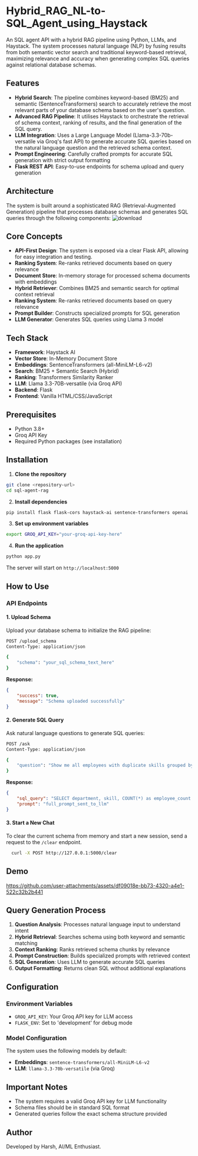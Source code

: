 # Hybrid_RAG_NL-to-SQL_Agent_using_Haystack
An SQL agent API with a hybrid RAG pipeline using Python, LLMs, and Haystack. The system processes natural language (NLP) by fusing results from both semantic vector search and traditional keyword-based retrieval, maximizing relevance and accuracy when generating complex SQL queries against relational database schemas.

## Features

- **Hybrid Search**: The pipeline combines keyword-based (BM25) and semantic (SentenceTransformers) search to accurately retrieve the most relevant parts of your database schema based on the user's question.
- **Advanced RAG Pipeline**: It utilises Haystack to orchestrate the retrieval of schema context, ranking of results, and the final generation of the SQL query.
- **LLM Integration**: Uses a Large Language Model (Llama-3.3-70b-versatile via Groq's fast API) to generate accurate SQL queries based on the natural language question and the retrieved schema context.
- **Prompt Engineering**: Carefully crafted prompts for accurate SQL generation with strict output formatting
- **Flask REST API**: Easy-to-use endpoints for schema upload and query generation

## Architecture

The system is built around a sophisticated RAG (Retrieval-Augmented Generation) pipeline that processes database schemas and generates SQL queries through the following components:
![download](https://github.com/user-attachments/assets/bff1a227-51a4-4d14-8860-eb9a2d3abd0a)

## Core Concepts

-   **API-First Design**: The system is exposed via a clear Flask API, allowing for easy integration and testing.
-   **Ranking System**: Re-ranks retrieved documents based on query relevance
-   **Document Store**: In-memory storage for processed schema documents with embeddings
-   **Hybrid Retriever**: Combines BM25 and semantic search for optimal context retrieval
-   **Ranking System**: Re-ranks retrieved documents based on query relevance
-   **Prompt Builder**: Constructs specialized prompts for SQL generation
-   **LLM Generator**: Generates SQL queries using Llama 3 model


## Tech Stack

- **Framework**: Haystack AI
- **Vector Store**: In-Memory Document Store
- **Embeddings**: SentenceTransformers (all-MiniLM-L6-v2)
- **Search**: BM25 + Semantic Search (Hybrid)
- **Ranking**: Transformers Similarity Ranker
- **LLM**: Llama 3.3-70B-versatile (via Groq API)
- **Backend**: Flask 
- **Frontend**: Vanilla HTML/CSS/JavaScript

## Prerequisites

- Python 3.8+
- Groq API Key
- Required Python packages (see installation)

## Installation

1. **Clone the repository**
```bash
git clone <repository-url>
cd sql-agent-rag
```

2. **Install dependencies**
```bash
pip install flask flask-cors haystack-ai sentence-transformers openai
```

3. **Set up environment variables**
```bash
export GROQ_API_KEY="your-groq-api-key-here"
```

4. **Run the application**
```bash
python app.py
```

The server will start on `http://localhost:5000`

## How to Use

### API Endpoints

#### 1. Upload Schema
Upload your database schema to initialize the RAG pipeline:

```bash
POST /upload_schema
Content-Type: application/json

{
    "schema": "your_sql_schema_text_here"
}
```

**Response:**
```json
{
    "success": true,
    "message": "Schema uploaded successfully"
}
```

#### 2. Generate SQL Query
Ask natural language questions to generate SQL queries:

```bash
POST /ask
Content-Type: application/json

{
    "question": "Show me all employees with duplicate skills grouped by department"
}
```

**Response:**
```json
{
    "sql_query": "SELECT department, skill, COUNT(*) as employee_count FROM employees GROUP BY department, skill HAVING COUNT(*) > 1;",
    "prompt": "full_prompt_sent_to_llm"
}
```

#### 3. Start a New Chat
  
To clear the current schema from memory and start a new session, send a request to the `/clear` endpoint.

  ```bash
    curl -X POST http://127.0.0.1:5000/clear
  ```

## Demo

https://github.com/user-attachments/assets/df09018e-bb73-4320-a4e1-522c32b2b441


## Query Generation Process

1. **Question Analysis**: Processes natural language input to understand intent
2. **Hybrid Retrieval**: Searches schema using both keyword and semantic matching
3. **Context Ranking**: Ranks retrieved schema chunks by relevance
4. **Prompt Construction**: Builds specialized prompts with retrieved context
5. **SQL Generation**: Uses LLM to generate accurate SQL queries
6. **Output Formatting**: Returns clean SQL without additional explanations

## Configuration

### Environment Variables

- `GROQ_API_KEY`: Your Groq API key for LLM access
- `FLASK_ENV`: Set to 'development' for debug mode

### Model Configuration

The system uses the following models by default:
- **Embeddings**: `sentence-transformers/all-MiniLM-L6-v2`
- **LLM**: `llama-3.3-70b-versatile` (via Groq)

## Important Notes

- The system requires a valid Groq API key for LLM functionality
- Schema files should be in standard SQL format
- Generated queries follow the exact schema structure provided

## Author
Developed by Harsh, AI/ML Enthusiast.
